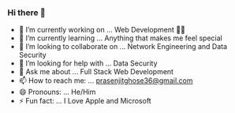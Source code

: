 ### Hi there 👋
<!--
**prasenjitghose36/prasenjitghose36** is a ✨ _special_ ✨ repository because its `README.md` (this file) appears on your GitHub profile.

Here are some ideas to get you started:-->

- 🔭 I’m currently working on ... Web Development 👩‍💻
- 🌱 I’m currently learning ... Anything that makes me feel special
- 👯 I’m looking to collaborate on ... Network Engineering and Data Security
- 🤔 I’m looking for help with ... Data Security
- 💬 Ask me about ... Full Stack Web Development
- 📫 How to reach me: ... prasenjitghose36@gmail.com
- 😄 Pronouns: ... He/Him
- ⚡ Fun fact: ... I Love Apple and Microsoft

